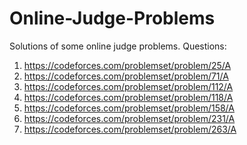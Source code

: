 # Online-Judge-Problems
Solutions of some online judge problems.
Questions:
1. https://codeforces.com/problemset/problem/25/A
2. https://codeforces.com/problemset/problem/71/A
3. https://codeforces.com/problemset/problem/112/A
4. https://codeforces.com/problemset/problem/118/A
5. https://codeforces.com/problemset/problem/158/A
6. https://codeforces.com/problemset/problem/231/A
7. https://codeforces.com/problemset/problem/263/A
